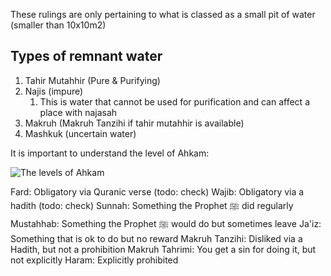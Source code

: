 These rulings are only pertaining to what is classed as a small pit of water (smaller than 10x10m2)

## Types of remnant water
1. Tahir Mutahhir (Pure & Purifying)
2. Najis (impure)
	1. This is water that cannot be used for purification and can affect a place with najasah
3. Makruh (Makruh Tanzihi if tahir mutahhir is available)
4. Mashkuk (uncertain water)

It is important to understand the level of Ahkam:

![The levels of Ahkam](Fiqh/Kitab%20at-taharah/The%20levels%20of%20Ahkam.canvas)

Fard: Obligatory via Quranic verse (todo: check)
Wajib: Obligatory via a hadith (todo: check)
Sunnah: Something the Prophet ﷺ did regularly
Mustahhab: Something the Prophet ﷺ would do but sometimes leave
Ja'iz: Something that is ok to do but no reward
Makruh Tanzihi: Disliked via a Hadith, but not a prohibition
Makruh Tahrimi: You get a sin for doing it, but not explicitly
Haram: Explicitly prohibited

